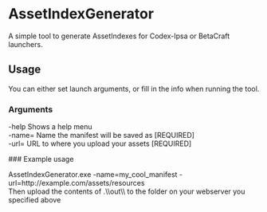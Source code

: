 # AssetIndexGenerator
 A simple tool to generate AssetIndexes for Codex-Ipsa or BetaCraft launchers.
## Usage
You can either set launch arguments, or fill in the info when running the tool.

### Arguments
<p>
-help         Shows a help menu<br>
-name=        Name the manifest will be saved as [REQUIRED]<br>
-url=         URL to where you upload your assets [REQUIRED]
</p>
### Example usage
<p>
AssetIndexGenerator.exe -name=my_cool_manifest -url=http://example.com/assets/resources<br>
Then upload the contents of .\\out\\ to the folder on your webserver you specified above
</p>

